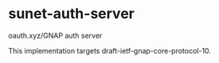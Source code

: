 # sunet-auth-server
oauth.xyz/GNAP auth server

This implementation targets draft-ietf-gnap-core-protocol-10.
